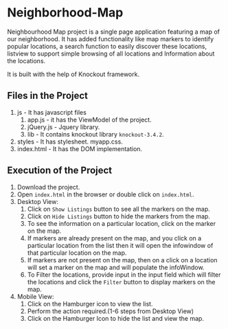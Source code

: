 # Neighborhood-Map

Neighbourhood Map project is a single page application featuring a map of our neighborhood. It has added functionality like map markers to identify popular locations, a search function to easily discover these locations, listview to support simple browsing of all locations and Information about the locations.

It is built with the help of Knockout framework.

## Files in the Project
1. js - It has javascript files
	1. app.js - it has the ViewModel of the project.
	2. jQuery.js - Jquery library.
	3. lib - It contains knockout library `knockout-3.4.2`.
2. styles - It has stylesheet. myapp.css.
3. index.html - It has the DOM implementation.

## Execution of the Project
1. Download the project.
2. Open `index.html` in the browser or double click on `index.html`.
3. Desktop View:
	1. Click on `Show Listings` button to see all the markers on the map.
	2. Click on `Hide Listings` button to hide the markers from the map.
	3. To see the information on a particular location, click on the marker on the map.
	4. If markers are already present on the map, and you click on a particular location from the list then it will open the infowindow of that particular location on the map.
	5. If markers are not present on the map, then on a click on a location will set a marker on the map and will populate the infoWindow.
	6. To Filter the locations, provide input in the input field which will filter the locations and click the `Filter` button to display markers on the map.
4. Mobile View:
	1. Click on the Hamburger icon to view the list.
	2. Perform the action required.(1-6 steps from Desktop View)
	3. Click on the Hamburger Icon to hide the list and view the map.



